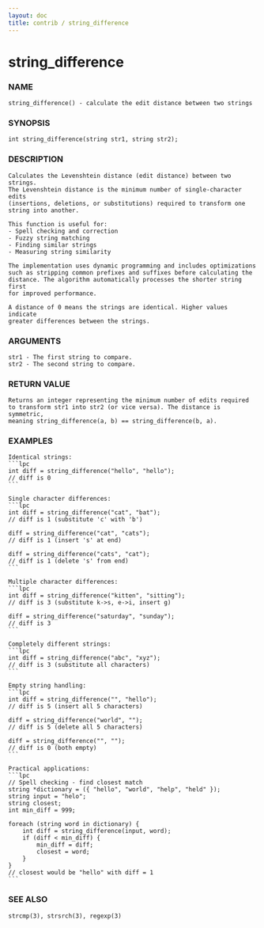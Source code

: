 ```yaml
---
layout: doc
title: contrib / string_difference
---
```

# string_difference

### NAME

    string_difference() - calculate the edit distance between two strings

### SYNOPSIS

    int string_difference(string str1, string str2);

### DESCRIPTION

    Calculates the Levenshtein distance (edit distance) between two strings.
    The Levenshtein distance is the minimum number of single-character edits
    (insertions, deletions, or substitutions) required to transform one
    string into another.

    This function is useful for:
    - Spell checking and correction
    - Fuzzy string matching
    - Finding similar strings
    - Measuring string similarity

    The implementation uses dynamic programming and includes optimizations
    such as stripping common prefixes and suffixes before calculating the
    distance. The algorithm automatically processes the shorter string first
    for improved performance.

    A distance of 0 means the strings are identical. Higher values indicate
    greater differences between the strings.

### ARGUMENTS

    str1 - The first string to compare.
    str2 - The second string to compare.

### RETURN VALUE

    Returns an integer representing the minimum number of edits required
    to transform str1 into str2 (or vice versa). The distance is symmetric,
    meaning string_difference(a, b) == string_difference(b, a).

### EXAMPLES

    Identical strings:
    ```lpc
    int diff = string_difference("hello", "hello");
    // diff is 0
    ```

    Single character differences:
    ```lpc
    int diff = string_difference("cat", "bat");
    // diff is 1 (substitute 'c' with 'b')
    
    diff = string_difference("cat", "cats");
    // diff is 1 (insert 's' at end)
    
    diff = string_difference("cats", "cat");
    // diff is 1 (delete 's' from end)
    ```

    Multiple character differences:
    ```lpc
    int diff = string_difference("kitten", "sitting");
    // diff is 3 (substitute k->s, e->i, insert g)
    
    diff = string_difference("saturday", "sunday");
    // diff is 3
    ```

    Completely different strings:
    ```lpc
    int diff = string_difference("abc", "xyz");
    // diff is 3 (substitute all characters)
    ```

    Empty string handling:
    ```lpc
    int diff = string_difference("", "hello");
    // diff is 5 (insert all 5 characters)
    
    diff = string_difference("world", "");
    // diff is 5 (delete all 5 characters)
    
    diff = string_difference("", "");
    // diff is 0 (both empty)
    ```

    Practical applications:
    ```lpc
    // Spell checking - find closest match
    string *dictionary = ({ "hello", "world", "help", "held" });
    string input = "helo";
    string closest;
    int min_diff = 999;
    
    foreach (string word in dictionary) {
        int diff = string_difference(input, word);
        if (diff < min_diff) {
            min_diff = diff;
            closest = word;
        }
    }
    // closest would be "hello" with diff = 1
    ```

### SEE ALSO

    strcmp(3), strsrch(3), regexp(3)
